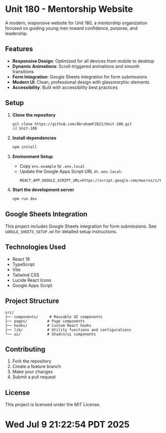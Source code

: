 # Unit 180 - Mentorship Website

A modern, responsive website for Unit 180, a mentorship organization focused on guiding young men toward confidence, purpose, and leadership.

## Features

- **Responsive Design**: Optimized for all devices from mobile to desktop
- **Dynamic Animations**: Scroll-triggered animations and smooth transitions
- **Form Integration**: Google Sheets integration for form submissions
- **Modern UI**: Clean, professional design with glassmorphic elements
- **Accessibility**: Built with accessibility best practices

## Setup

1. **Clone the repository**
   ```bash
   git clone https://github.com/AbrahamF2022/Unit-180.git
   cd Unit-180
   ```

2. **Install dependencies**
   ```bash
   npm install
   ```

3. **Environment Setup**
   - Copy `env.example` to `.env.local`
   - Update the Google Apps Script URL in `.env.local`:
     ```
     REACT_APP_GOOGLE_SCRIPT_URL=https://script.google.com/macros/s/YOUR_SCRIPT_ID/exec
     ```

4. **Start the development server**
   ```bash
   npm run dev
   ```

## Google Sheets Integration

This project includes Google Sheets integration for form submissions. See `GOOGLE_SHEETS_SETUP.md` for detailed setup instructions.

## Technologies Used

- React 18
- TypeScript
- Vite
- Tailwind CSS
- Lucide React Icons
- Google Apps Script

## Project Structure

```
src/
├── components/     # Reusable UI components
├── pages/         # Page components
├── hooks/         # Custom React hooks
├── lib/           # Utility functions and configurations
└── ui/            # Shadcn/ui components
```

## Contributing

1. Fork the repository
2. Create a feature branch
3. Make your changes
4. Submit a pull request

## License

This project is licensed under the MIT License.
# Wed Jul  9 21:22:54 PDT 2025
